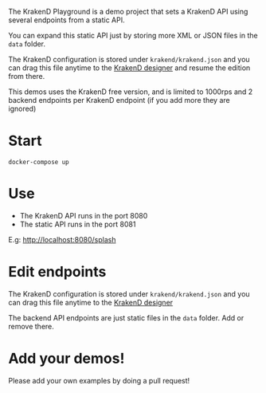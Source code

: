 The KrakenD Playground is a demo project that sets a KrakenD API using several
endpoints from a static API.

You can expand this static API just by storing more XML or JSON files in the `data`
folder.

The KrakenD configuration is stored under `krakend/krakend.json` and you can
drag this file anytime to the [KrakenD designer](http://www.krakend.io/designer/) and resume the edition from there.

This demos uses the KrakenD free version, and is limited to 1000rps and 2 backend endpoints per KrakenD endpoint (if you add more they are ignored)

Start
===

    docker-compose up

Use
===
- The KrakenD API runs in the port 8080
- The static API runs in the port 8081

E.g: [http://localhost:8080/splash]()

Edit endpoints
==============
The KrakenD configuration is stored under `krakend/krakend.json` and you can
drag this file anytime to the [KrakenD designer](http://www.krakend.io/designer/)

The backend API endpoints are just static files in the `data` folder. Add or remove there.


Add your demos!
===============
Please add your own examples by doing a pull request!

